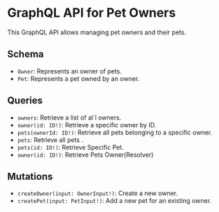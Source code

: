 # GraphQL API for Pet Owners

This GraphQL API allows managing pet owners and their pets.

## Schema

- `Owner`: Represents an owner of pets.
- `Pet`: Represents a pet owned by an owner.

## Queries

- `owners`: Retrieve a list of al`l owners.
- `owner(id: ID!)`: Retrieve a specific owner by ID.
- `pets(ownerId: ID!)`: Retrieve all pets belonging to a specific owner.
- `pets`: Retrieve all pets .
- `pets(id: ID!)`: Retrieve Specific Pet.
- `owner(id: ID!)`: Retrieve Pets Owner(Resolver)

## Mutations

- `createOwner(input: OwnerInput!)`: Create a new owner.
- `createPet(input: PetInput!)`: Add a new pet for an existing owner.
